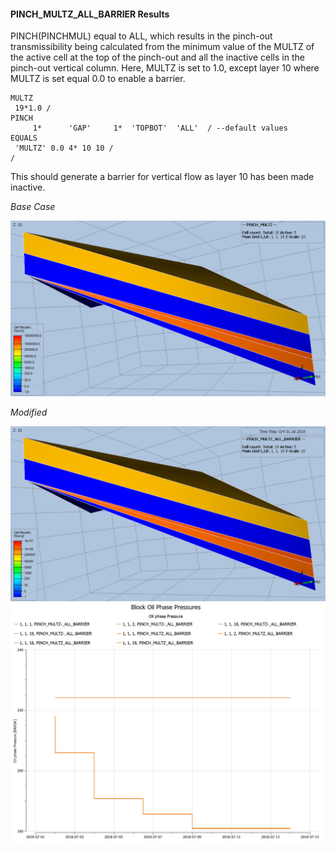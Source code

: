 #### PINCH_MULTZ_ALL_BARRIER Results
PINCH(PINCHMUL) equal to ALL, which results in the pinch-out transmissibility being calculated from the minimum value 
of the MULTZ of the active cell at the top of the pinch-out and all the inactive cells in the pinch-out vertical
column. Here, MULTZ is set to 1.0, except layer 10 where MULTZ is set equal 0.0 to enable a barrier.
```
MULTZ
 19*1.0 /
PINCH
     1*      'GAP'     1*  'TOPBOT'  'ALL'  / --default values
EQUALS
 'MULTZ' 0.0 4* 10 10 /
/          
```
This should generate a barrier for vertical flow as layer 10 has been made inactive.

_Base Case_

![](REF/PINCH_MULTZ_ALL_TRANZ_NONE.png)

_Modified_

![](REF/PINCH_MULTZ_ALL_BARRIER_TRANZ_PLUS.png)
![](REF/PINCH_MULTZ_ALL_BARRIER_Block_Oil_Phase_Pressures.png)

